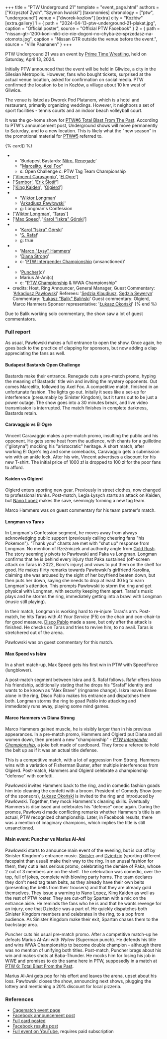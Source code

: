 +++
title = "PTW Underground 21"
template = "event_page.html"
authors = ["Krzysztof Zych", "Szymon Iwulski"]
[taxonomies]
chronology = ["ptw", "underground"]
venue = ["dworek-kozlow"]
[extra]
city = "Kozłów"
[extra.gallery]
1 = { path = "2024-04-13-ptw-underground-21-plakat.jpg", caption = "Official poster", source = "Official PTW Facebook" }
2 = { path = "nissan-gtr-1200-koni-nikt-cie-nie-dogoni-no-chyba-ze-sprzedasz-na-otomoto.jpg", caption = "Nissan GTR outside the venue before the event.", source = "Ville Paananen" }
+++

PTW Underground 21 was an event by [Prime Time Wrestling](@/o/ptw.md), held on Saturday, April 13, 2024.

Initially PTW announced that the event will be held in Gliwice, a city in the Silesian Metropolis. However, fans who bought tickets, surprised at the actual venue location, asked for confirmation on social media. PTW confirmed the location to be in Kozłów, a village about 10&nbsp;km west of Gliwice.

The venue is listed as Dworek Pod Platanem, which is a hotel and restaurant, primarily organizing weddings. However, it neighbors a set of sport facilities - tennis courts and an indoor beach volleyball court.

It was the go-home show for [PTW#6 Total Blast From The Past](@/e/ptw/2024-05-11-ptw-6.md). According to PTW's announcement post, Underground shows will move permanently to Saturday, and to a new location. This is likely what the "new season" in the promotional material for [PTW#5](@/e/ptw/2024-02-03-ptw-5-gold-rush.md) referred to.

{% card() %}
- - 'Budapest Bastards: [Nitro](@/w/nitro.md), [Renegade](@/w/renegade.md)'
  - "[Marcelito](@/w/marcelito.md), [Axel Fox](@/w/axel-fox.md)"
  - s: Open Challenge
    c: PTW Tag Team Championship
- ['[Vincent Caravaggio](@/w/vincent-caravaggio.md)', '[El Ogre](@/w/olgierd.md)']
- ['[Sambor](@/w/sambor.md)', '[Erik Šlotíř](@/w/erik-slotir.md)']
- ['[King Kaiden](@/w/king-kaiden.md)', '[Olgierd](@/w/olgierd.md)']
- - '[Wiktor Longman](@/w/wiktor-longman.md)'
  - '[Arkadiusz Pawłowski](@/w/pan-pawlowski.md)'
  - g: Longman's Confession
- ['[Wiktor Longman](@/w/wiktor-longman.md)', '[Taras](@/w/taras.md)']
- ['[Max Speed](@/w/max-speed.md)', '[Karol "Iskra" Górski](@/w/iskra.md)']
- - '[Karol "Iskra" Górski](@/w/iskra.md)'
  - '[S. Rafał](@/w/alex-brave.md)'
  - g: true
- - '[Marco "Łysy" Hammers](@/w/marco-hammers.md)'
  - '[Diana Strong](@/w/diana-strong.md)'
  - c: '[PTW Intergender Championship](@/c/ptw-intergender-championship.md) (unsanctioned)'
- - '[Puncher](@/w/puncher.md)(c)'
  - Marius Al-Ani(c)
  - c: "[PTW Championship](@/c/ptw-championship.md) & WWA Championship"
- credits:
    Host, Ring Announcer, General Manager, Guest Commentary: '[Arkadiusz Pawłowski](@/w/pan-pawlowski.md)'
    Referees: '[Sędzia Klaudiusz](@/w/sedzia-klaudiusz.md), [Sędzia Seweryn](@/w/sedzia-seweryn.md)'
    Commentary: '[Łukasz "Balik" Baliński](@/w/lukasz-balinski.md)'
    Guest commentary: Olgierd, Marco Hammers
    Sponsor representative: '[Łukasz Okoński](@/w/lukasz-okonski.md)'
{% end %}

Due to Balik working solo commentary, the show saw a lot of guest commentators.

### Full report

As usual, Pawłowski makes a full entrance to open the show. Once again, he goes back to the practice of clapping for sponsors, but now adding a clap appreciating the fans as well.

#### Budapest Bastards Open Challenge

Bastards make their entrance. Renegade cuts a pre-match promo, hyping the meaning of Bastards' title win and inviting the mystery opponents. Out comes Marcelito, followed by Axel Fox. A competitive match, finished in an unfortunate fashion. The lights go out. Initally it sees like a set-up for interference (presumably by Sinister Kingdom), but it turns out to be just a power outage. The show goes into a 30 minutes break, and live video transmission is interrupted. The match finishes in complete darkness, Bastards retain.

#### Caravaggio vs El Ogre

Vincent Caravaggio makes a pre-match promo, insulting the public and his opponent. He gets some heat from the audience, with chants for a guillotine ("gilotyna") mocking his "aristocratic" heritage.
A short match, after working El Ogre's leg and some comebacks, Caravaggio gets a submission win with an ankle lock.
After his win, Vincent advertises a discount for his new T-shirt. The initial price of 1000 zł is dropped to 100 zł for the poor fans to afford.

#### Kaiden vs Olgierd

Olgierd enters sporting new gear. Previously in street clothes, now changed to professional trunks. Post-match, Legia Łysych starts an attack on Kaiden, but [Nano Lopez](@/w/nano-lopez.md) makes the save, seemingly forming a new tag team.

Marco Hammers was on guest commentary for his team partner's match.

#### Longman vs Taras

In Longman's Confession segment, he moves away from always acknowledging public support (previously calling cheering fans "his Pokemon").
"Thank you" chants are met with "shut up" response from Longman. No mention of Rzeźniczek and authority angle from [Gold Rush](@/e/ptw/2024-02-03-ptw-5-gold-rush.md). The story seemingly pivots to Pawłowski and Paka vs Longman.
Longman confirms that he is behind every injury that Paka sustained (off-screen attack on Taras in 2022, Boro's injury) and vows to put them on the shelf for good.
He makes flirty remarks towards Pawłowski's girlfriend Karolina, claiming she was aroused by the sight of her boyfriend beaten down, but then puts her down, saying she needs to drop at least 30 kg to earn Longman's attention.
This prompts Pawłowski to storm the ring and get physical with Longman, with security keeping them apart. Taras's music plays and he storms the ring, immediately getting into a brawl with Longman (music still playing).

In their match, Longman is working hard to re-injure Taras's arm. Post-match, he hits Taras with _At Your Service_ (F5) on the chair and con-chair-to for good measure. [Disco Pablo](@/w/disco-pablo.md) made a save, but only after the attack is finished. He checks on Taras and tries to revive him, to no avail. Taras is stretchered out of the arena.

Pawłowski was on guest commentary for this match.

#### Max Speed vs Iskra

In a short match-up, Max Speed gets his first win in PTW with SpeedForce (lungblower).

A post-match segment between Iskra and S. Rafał follows. Rafał offers Iskra his friendship, additionally stating that he drops his "Srafał" identity and wants to be known as "Alex Brave" (ringname change).
Iskra leaves Brave alone in the ring, Disco Pablo makes his entrance and dispatches them both. Longman storms the ring to goad Pablo into attacking and immediately runs away, playing some mind games.

#### Marco Hammers vs Diana Strong

Marco Hammers gained muscle, he is visibly larger than in his previous appearances. In a pre-match promo, Hammers and Olgierd put Diana and all women down, then present a new "championship" - _[PTW Intergender Championship](@/c/ptw-intergender-championship.md)_, a joke belt made of cardboard. They force a referee to hold the belt up as if it was an actual title defense.

This is a competitive match, with a lot of aggression from Strong. Hammers wins with a variation of Fisherman Buster, after multiple interferences from Olgierd.
Post-match, Hammers and Olgierd celebrate a championship "defense" with confetti.

Pawłowski invites Hammers back to the ring, and in comedic fashion goads him into cleaning the confetti with a broom.
President of Comedy Show (one of the sponsors), [Łukasz Okoński](@/w/lukasz-okonski.md) is invited to the ring and introduced by Pawłowski. Together, they mock Hammers's cleaning skills. Eventually Hammers is dismissed and celebrates his "defense" once again.
During the promos, Pawłowski made conflicting remarks whether Hammers's title is an actual, PTW recognized championship. Later, in Facebook results, there was a mention of imaginary champions, which implies the title is still unsanctioned.

#### Main event: Puncher vs Marius Al-Ani

Pawłowski starts to announce main event of the evening, but is cut off by Sinister Kingdom's entrance music. [Sinister](@/w/sinister.md) and [Dziedzic](@/w/dziedzic.md) (sporting different facepaint than usual) make their way to the ring.
In an unusal fashion for them, they cut a less serious promo, celebrating the demise of Paka, whose 2 out of 3 members are on the shelf.
The celebration was comedic, over the top, full of jokes, complete with blowing party horns.
The team declares they don't need tag team belts, as they already have their own belts (presenting the belts from their trousers) and that they are already gold themselves.
They issue a warning to Nano Lopez, King Kaiden as well as the rest of PTW roster. They are cut-off by Spartan with a mic on the entrance aisle.
He reminds the fans who he is and that he wants revenge for an injury, one that Dziedzic was a part of. He quickly dispatches both Sinister Kingdom members and celebrates in the ring, to a pop from audience.
As Sinister Kingdom make their exit, Spartan chases them to the backstage area.

Puncher cuts his usual pre-match promo. After a competitive match-up he defeats Marius Al-Ani with _Wylew_ (Superman punch). He defends his title and wins WWA Championship to become double champion - although there was no mention of unifying both titles.
Post-match, Puncher brags about his win and makes shots at Baba-Thunder. He mocks him for losing his job in WWE and promises to do the same here in PTW, supposedly in a match at [PTW 6: Total Blast From the Past](@/e/ptw/2024-05-11-ptw-6.md).

Marius Al-Ani gets pop for his effort and leaves the arena, upset about his loss.
Pawłowski closes the show, announcing next shows, plugging the lottery and mentioning a 20% discount for local pizzeria.

### References

* [Cagematch event page](https://www.cagematch.net/?id=1&nr=392737)
* [Facebook announcement post](https://www.facebook.com/PrimeTimeWrestlingPL/posts/pfbid02XT8mW3mkkJEtQQm4EkU2Z6f2dBv9RsXGfcKtQNGVFUzqW7NtY2DMxnT1PyxUyXqTl)
* [Full card posted](https://www.facebook.com/PrimeTimeWrestlingPL/posts/pfbid0vTbN3aRNucJBWmRFLS1fYmSNr5qKHuU1rqbp7h3Mav7dhiD72uxsQTpXuybbkH2Wl)
* [Facebook results post](https://www.facebook.com/PrimeTimeWrestlingPL/posts/pfbid02xYASfysD7dU5GSQfDESvSraxQnjFsNKgxJLgC47SxKnfePxsj7vRKYUrVGNJWAUbl)
* [Full event on YouTube](https://www.youtube.com/watch?v=C0bImqUq3HA), requires paid subscription
